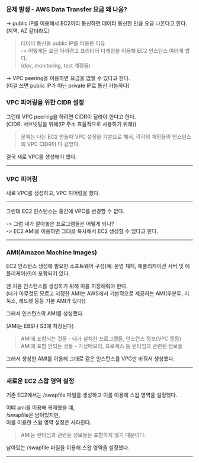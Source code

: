 ### 문제 발생 - AWS Data Transfer 요금 왜 나옴?

-> public IP를 이용해서 EC2끼리 통신하면 데이터 통신한 만큼 요금 나온다고 한다.  
(지역, AZ 같더라도)

> 데이터 통신을 public IP를 이용한 이유  
> -> 어떻게든 요금 아끼려고 프리티어 다계정을 이용해 EC2 인스턴스 여러개 썼다.  
> (dev, monitoring, test 계정들)

-> VPC peering을 이용하면 요금을 없앨 수 있다고 한다.  
(이걸 쓰면 public IP가 아닌 private IP로 통신 가능하다)

### VPC 피어링을 위한 CIDR 설정

그런데 VPC peering을 하려면 CIDR이 달라야 한다고 한다.  
(CIDR: 서브넷팅을 위해(IP 주소 효율적으로 사용하기 위해))

> 문제는 나는 EC2 만들때 VPC 설정을 기본으로 해서, 각각의 계정들의 인스턴스의 VPC CIDR이 다 같았다.

결국 새로 VPC를 생성해야 했다.

---

### VPC 피어링

새로 VPC를 생성하고, VPC 피어링을 했다.

---

그런데 EC2 인스턴스는 중간에 VPC를 변경할 수 없다.

-> 그럼 내가 깔아놓은 프로그램들은 어떻게 되나?  
-> EC2 AMI을 이용하면 그대로 복사해서 EC2 생성할 수 있다고 한다.

---

### AMI(Amazon Machine Images)

EC2 인스턴스 생성에 필요한 소프트웨어 구성(예: 운영 체제, 애플리케이션 서버 및 애플리케이션)이 포함되어 있다.

맨 처음 인스턴스를 생성하기 위해 이를 지정해줘야 한다.  
(내가 아무것도 모르고 지정한 AMI는 AWS에서 기본적으로 제공하는 AMI(우분투, 리눅스, 레드햇 등등 기본 AMI가 있다))

그래서 인스턴스의 AMI를 생성했다.

(AMI는 EBS나 S3에 저장된다)

> AMI에 포함되는 것들 - 내가 설치한 프로그램들, 인스턴스 정보(VPC 등등)  
> AMI에 포함 안되는 것들 - 가상메모리, 프로세스 등 런타임과 관련된 정보들

그래서 생성한 AMI를 이용해 그대로 같은 인스턴스를 VPC만 바꿔서 생성했다.

---

### 새로운 EC2 스왑 영역 설정

기존 EC2에서는 /swapfile 파일을 생성하고 이를 이용해 스왑 영역을 설정했다.

이떄 ami를 이용해 복제했을 떄,  
/swapfile은 남아있지만,  
이를 이용한 스왑 영역 설정은 사라진다.

> AMI는 런타임과 관련된 정보들은 포함하지 않기 때문이다.

남아있는 /swapfile 파일을 이용해 스왑 영역을 설정했다.

---

